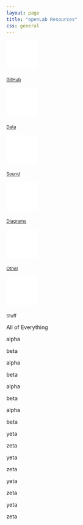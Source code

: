 ```yaml
---
layout: page
title: "openLab Resources"
css: general
---
```


<div class="row the-resources">
 	<div class="col-md-2  index-links">
 		<a href="#"><img src="/assets/img/olab-mark.gif" width="80px"></a>
 		<p><small><a href="#">GitHub</a></small></p>
 	</div>
 	<div class="col-md-2 index-links">
 		<a href="#"><img src="/assets/img/olab-mark.gif" width="80px"></a>
 		<p><small><a href="#">Data</a></small></p>
 	</div>
 	<div class="col-md-2 index-links">
 		<a href="#"><img src="/assets/img/olab-mark.gif" width="80px"></a>
 		<p><small><a href="#">Sound</a></small></p>
 	</div>
 	<div class="col-md-2 index-links">
 		<a href="#"><img src="/assets/img/olab-mark.gif" width="80px"></a>
 		<p><small><a href="#">Diagrams</a></small></p>
 	</div>
 	<div class="col-md-2 index-links">
 		<a href="#"><img src="/assets/img/olab-mark.gif" width="80px"></a>
 		<p><small><a href="#">Other</a></small></p>
 	</div>
 	<div class="col-md-2 index-links">
 		<a href="#"><img src="/assets/img/olab-mark.gif" width="80px"></a>
 		<p><small>Stuff</small></p>
 	</div>
</div>

<div class="row resource-extras">
	<div class="col-md-4 col-md-offset-8">
		<p class="lead text-left">
			All of Everything
		</p>
	</div>
</div>

<div class="row everything">
	<div class="col-md-2 col-md-offset-8 text-left">
		<p>alpha</p>
		<p>beta</p>
		<p>alpha</p>
		<p>beta</p>
		<p>alpha</p>
		<p>beta</p>
		<p>alpha</p>
		<p>beta</p>
	</div>
	<div class="col-md-2 text-left">
		<p>yeta</p>
		<p>zeta</p>
		<p>yeta</p>
		<p>zeta</p>
		<p>yeta</p>
		<p>zeta</p>
		<p>yeta</p>
		<p>zeta</p>
	</div>
</div>



